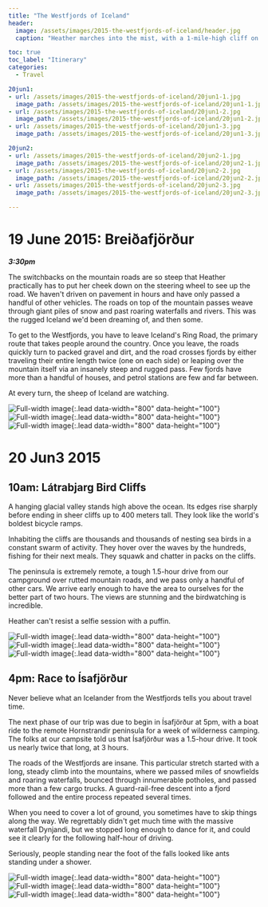 ```yaml
---
title: "The Westfjords of Iceland"
header:
  image: /assets/images/2015-the-westfjords-of-iceland/header.jpg
  caption: "Heather marches into the mist, with a 1-mile-high cliff on the left. Photo credit: Adam Nagel"

toc: true
toc_label: "Itinerary"
categories:
  - Travel

20jun1:
- url: /assets/images/2015-the-westfjords-of-iceland/20jun1-1.jpg
  image_path: /assets/images/2015-the-westfjords-of-iceland/20jun1-1.jpg
- url: /assets/images/2015-the-westfjords-of-iceland/20jun1-2.jpg
  image_path: /assets/images/2015-the-westfjords-of-iceland/20jun1-2.jpg
- url: /assets/images/2015-the-westfjords-of-iceland/20jun1-3.jpg
  image_path: /assets/images/2015-the-westfjords-of-iceland/20jun1-3.jpg

20jun2:
- url: /assets/images/2015-the-westfjords-of-iceland/20jun2-1.jpg
  image_path: /assets/images/2015-the-westfjords-of-iceland/20jun2-1.jpg
- url: /assets/images/2015-the-westfjords-of-iceland/20jun2-2.jpg
  image_path: /assets/images/2015-the-westfjords-of-iceland/20jun2-2.jpg
- url: /assets/images/2015-the-westfjords-of-iceland/20jun2-3.jpg
  image_path: /assets/images/2015-the-westfjords-of-iceland/20jun2-3.jpg

---
```

# 19 June 2015: Breiðafjörður
***3:30pm***

The switchbacks on the mountain roads are so steep that Heather practically has to put her cheek down on the steering wheel to see up the road. We haven't driven on pavement in hours and have only passed a handful of other vehicles. The roads on top of the mountain passes weave through giant piles of snow and past roaring waterfalls and rivers. This was the rugged Iceland we'd been dreaming of, and then some.

To get to the Westfjords, you have to leave Iceland's Ring Road, the primary route that takes people around the country. Once you leave, the roads quickly turn to packed gravel and dirt, and the road crosses fjords by either traveling their entire length twice (one on each side) or leaping over the mountain itself via an insanely steep and rugged pass. Few fjords have more than a handful of houses, and petrol stations are few and far between.

At every turn, the sheep of Iceland are watching.

![Full-width image](/assets/images/2015-the-westfjords-of-iceland/19jun1.jpg){:.lead data-width="800" data-height="100"}
![Full-width image](/assets/images/2015-the-westfjords-of-iceland/19jun2.jpg){:.lead data-width="800" data-height="100"}
![Full-width image](/assets/images/2015-the-westfjords-of-iceland/19jun3.jpg){:.lead data-width="800" data-height="100"}

# 20 Jun3 2015
## 10am: Látrabjarg Bird Cliffs
A hanging glacial valley stands high above the ocean. Its edges rise sharply before ending in sheer cliffs up to 400 meters tall. They look like the world's boldest bicycle ramps.

Inhabiting the cliffs are thousands and thousands of nesting sea birds in a constant swarm of activity. They hover over the waves by the hundreds, fishing for their next meals. They squawk and chatter in packs on the cliffs.

The peninsula is extremely remote, a tough 1.5-hour drive from our campground over rutted mountain roads, and we pass only a handful of other cars. We arrive early enough to have the area to ourselves for the better part of two hours. The views are stunning and the birdwatching is incredible.

Heather can't resist a selfie session with a puffin.

![Full-width image](/assets/images/2015-the-westfjords-of-iceland/20jun1-1.jpg){:.lead data-width="800" data-height="100"}
![Full-width image](/assets/images/2015-the-westfjords-of-iceland/20jun1-2.jpg){:.lead data-width="800" data-height="100"}
![Full-width image](/assets/images/2015-the-westfjords-of-iceland/20jun1-3.jpg){:.lead data-width="800" data-height="100"}

## 4pm: Race to Ísafjörður
Never believe what an Icelander from the Westfjords tells you about travel time.

The next phase of our trip was due to begin in Ísafjörður at 5pm, with a boat ride to the remote Hornstrandir peninsula for a week of wilderness camping. The folks at our campsite told us that Ísafjörður was a 1.5-hour drive. It took us nearly twice that long, at 3 hours.

The roads of the Westfjords are insane. This particular stretch started with a long, steady climb into the mountains, where we passed miles of snowfields and roaring waterfalls, bounced through innumerable potholes, and passed more than a few cargo trucks. A guard-rail-free descent into a fjord followed and the entire process repeated several times.

When you need to cover a lot of ground, you sometimes have to skip things along the way. We regrettably didn't get much time with the massive waterfall Dynjandi, but we stopped long enough to dance for it, and could see it clearly for the following half-hour of driving.

Seriously, people standing near the foot of the falls looked like ants standing under a shower.

![Full-width image](/assets/images/2015-the-westfjords-of-iceland/20jun2-1.jpg){:.lead data-width="800" data-height="100"}
![Full-width image](/assets/images/2015-the-westfjords-of-iceland/20jun2-2.jpg){:.lead data-width="800" data-height="100"}
![Full-width image](/assets/images/2015-the-westfjords-of-iceland/20jun2-3.jpg){:.lead data-width="800" data-height="100"}